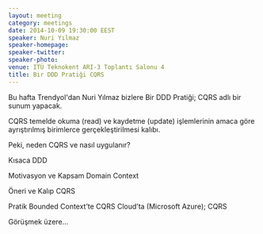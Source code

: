 ```yaml
---
layout: meeting
category: meetings
date: 2014-10-09 19:30:00 EEST
speaker: Nuri Yılmaz
speaker-homepage: 
speaker-twitter: 
speaker-photo: 
venue: ITÜ Teknokent ARI-3 Toplantı Salonu 4
title: Bir DDD Pratiği CQRS
---
```


Bu hafta Trendyol'dan Nuri Yılmaz bizlere Bir DDD Pratiği; CQRS adlı bir sunum yapacak.

CQRS temelde okuma (read) ve kaydetme (update) işlemlerinin amaca göre ayrıştırılmış birimlerce gerçekleştirilmesi kalıbı.

Peki, neden CQRS ve nasıl uygulanır?

Kısaca
            DDD

 Motivasyon ve Kapsam
            Domain Context

Öneri ve Kalıp
            CQRS

Pratik
            Bounded Context’te CQRS
            Cloud’ta (Microsoft Azure); CQRS

Görüşmek üzere...
